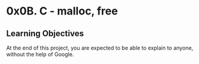 # 0x0B. C - malloc, free

## Learning Objectives

At the end of this project, you are expected to be able to explain to anyone, without the help of Google.


